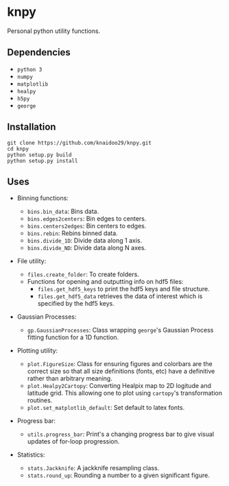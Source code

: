 # knpy

Personal python utility functions.

## Dependencies

- `python 3`
- `numpy`
- `matplotlib`
- `healpy`
- `h5py`
- `george`

## Installation

```
git clone https://github.com/knaidoo29/knpy.git
cd knpy
python setup.py build
python setup.py install
```

## Uses

- Binning functions:
  - `bins.bin_data`: Bins data.
  - `bins.edges2centers`: Bin edges to centers.
  - `bins.centers2edges`: Bin centers to edges.
  - `bins.rebin`: Rebins binned data.
  - `bins.divide_1D`: Divide data along 1 axis.
  - `bins.divide_ND`: Divide data along N axes.

- File utility:
  - `files.create_folder`: To create folders.
  - Functions for opening and outputting info on hdf5 files:
    - `files.get_hdf5_keys` to print the hdf5 keys and file structure.
    - `files.get_hdf5_data` retrieves the data of interest which is specified by the hdf5 keys.

- Gaussian Processes:
  - `gp.GaussianProcesses`: Class wrapping `george`'s Gaussian Process fitting function for a 1D function.

- Plotting utility:
  - `plot.FigureSize`: Class for ensuring figures and colorbars are the correct size so that all size definitions (fonts, etc) have a definitive rather than arbitrary meaning.
  - `plot.Healpy2Cartopy`: Converting Healpix map to 2D logitude and latitude grid. This allowing one to plot using `cartopy`'s transformation routines.
  - `plot.set_matplotlib_default`: Set default to latex fonts.

- Progress bar:
  - `utils.progress_bar`: Print's a changing progress bar to give visual updates of for-loop progression.

- Statistics:
  - `stats.Jackknife`: A jackknife resampling class.
  - `stats.round_up`: Rounding a number to a given significant figure.
